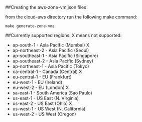 ##Creating the aws-zone-vm.json files

from the cloud-aws directory run the following make command:

```
make generate-zone-vms
```

##Currently supported regions: X means not supported:

- ap-south-1 - Asia Pacific (Mumbai) X
- ap-northeast-2 - Asia Pacific (Seoul)
- ap-southeast-1 - Asia Pacific (Singapore)
- ap-southeast-2 - Asia Pacific (Sydney)
- ap-northeast-1 - Asia Pacific (Tokyo)
- ca-central-1 - Canada (Central) X
- eu-central-1 - EU (Frankfurt)
- eu-west-1 - EU (Ireland)
- eu-west-2 - EU (London) X
- sa-east-1 - South America (Sao Paulo)
- us-east-1 - US East (N. Virginia)
- us-east-2 - US East (Ohio) X
- us-west-1 - US West (N. California)
- us-west-2 - US West (Oregon)
